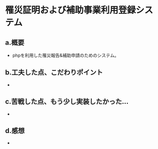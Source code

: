 # 罹災証明および補助事業利用登録システム

## a.概要
- phpを利用した罹災報告&補助申請のためのシステム。

## b.工夫した点、こだわりポイント
- 

## c.苦戦した点、もう少し実装したかった...
- 

## d.感想
- 